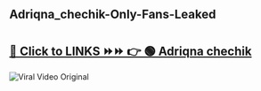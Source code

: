 
 ## Adriqna_chechik-Only-Fans-Leaked

# <h2><a href="https://clipsfans.com/Adriqna_chechik&ref=git">🔗 Click to LINKS ⏩⏩ 👉 🟢 Adriqna chechik </a></h2>

<a href="https://clipsfans.com/Adriqna_chechik&ref=git" rel="nofollow" data-target="animated-image.originalLink"><img src="https://i.ibb.co.com/xMMVF88/686577567.gif" alt="Viral Video Original" style="max-width: 100%; display: inline-block;" data-target="animated-image.originalImage"></a>
